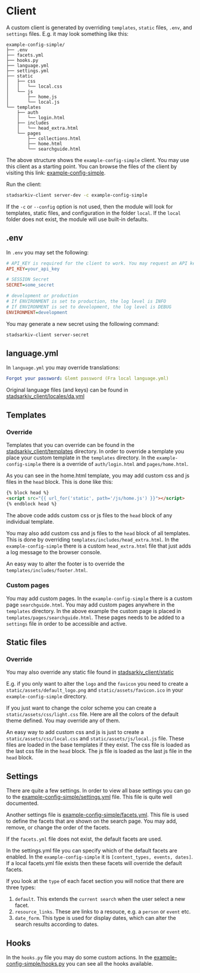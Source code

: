 # Client

A custom client is generated by overriding `templates`, `static` files, `.env`, and `settings` files. E.g. it may look something like this:

    example-config-simple/
    ├── .env
    ├── facets.yml
    ├── hooks.py
    ├── language.yml
    ├── settings.yml
    ├── static
    │   ├── css
    │   │   └── local.css
    │   └── js
    │       ├── home.js
    │       └── local.js
    └── templates
        ├── auth
        │   └── login.html
        ├── includes
        │   └── head_extra.html
        └── pages
            ├── collections.html
            ├── home.html
            └── searchguide.html

The above structure shows the `example-config-simple` client. You may use this client as a starting point. You can browse the files of the client by visiting this link: [example-config-simple](https://github.com/aarhusstadsarkiv/stadsarkiv-client/tree/main/example-config-simple).

Run the client:

```bash
stadsarkiv-client server-dev -c example-config-simple
```

If the `-c` or `--config` option is not used, then the module will look for templates, static files, and configuration in the folder `local`. If the `local` folder does not exist, the module will use built-in defaults.

## .env

In `.env` you may set the following:

```ini
# API_KEY is required for the client to work. You may request an API key from Aarhus Stadsarkiv.
API_KEY=your_api_key

# SESSION Secret
SECRET=some_secret

# development or production
# If ENVIRONMENT is set to production, the log level is INFO
# If ENVIRONMENT is set to development, the log level is DEBUG
ENVIRONMENT=development
```

You may generate a new secret using the following command:

```bash
stadsarkiv-client server-secret
```

## language.yml

In `language.yml` you may override translations:

```yml
Forgot your password: Glemt password (Fra local language.yml)
```

Original language files (and keys) can be found in [stadsarkiv_client/locales/da.yml](https://github.com/aarhusstadsarkiv/stadsarkiv-client/blob/main/stadsarkiv_client/locales/da.yml)

## Templates

### Override

Templates that you can override can be found in the [stadsarkiv_client/templates](https://github.com/aarhusstadsarkiv/stadsarkiv-client/blob/main/stadsarkiv_client/templates) directory. In order to override a template you place your custom template in the `templates` directory. In the `example-config-simple` there is a override of `auth/login.html` and `pages/home.html`.

As you can see in the home.html template, you may add custom css and js files in the `head` block. This is done like this:

```html
{% block head %}
<script src="{{ url_for('static', path='/js/home.js') }}"></script>
{% endblock head %}
```

The above code adds custom css or js files to the `head` block of any individual template.

You may also add custom css and js files to the `head` block of all templates. This is done by overriding `templates/includes/head_extra.html`. In the `example-config-simple` there is a custom `head_extra.html` file that just adds a log message to the browser console.

An easy way to alter the footer is to override the `templates/includes/footer.html`.

### Custom pages

You may add custom pages. In the `example-config-simple` there is a custom page `searchguide.html`. You may add custom pages anywhere in the `templates` directory. In the above example the custom page is placed in `templates/pages/searchguide.html`. These pages needs to be added to a `settings` file in order to be accessible and active. 

## Static files

### Override

You may also override any static file found in [stadsarkiv_client/static](https://github.com/aarhusstadsarkiv/stadsarkiv-client/blob/main/stadsarkiv_client/static)

E.g. if you only want to alter the `logo` and the `favicon` you need to create a `static/assets/default_logo.png` and `static/assets/favicon.ico` in your `example-config-simple` directory.

If you just want to change the color scheme you can create a `static/assets/css/light.css` file. Here are all the colors of the default theme defined. You may override any of them.

An easy way to add custom css and js is just to create a `static/assets/css/local.css` and `static/assets/js/local.js` file. These files are loaded in the base templates if they exist. The css file is loaded as the last css file in the `head` block. The js file is loaded as the last js file in the `head` block.

## Settings

There are quite a few settings. In order to view all base settings you can go to the [example-config-simple/settings.yml](https://github.com/aarhusstadsarkiv/stadsarkiv-client/blob/main/example-config-simple/settings.yml) file. This file is quite well documented.

Another settings file is [example-config-simple/facets.yml](https://github.com/aarhusstadsarkiv/stadsarkiv-client/blob/main/example-config-simple/facets.yml). This file is used to define the facets that are shown on the search page. You may add, remove, or change the order of the facets. 

If the `facets.yml` file does not exist, the default facets are used. 

In the settings.yml file you can specify which of the default facets are enabled. In the `example-config-simple` it is `[content_types, events, dates]`. If a local facets.yml file exists then these facets will override the default facets.

If you look at the `type` of each facet section you will notice that there are three types: 

1. `default`. This extends the `current search` when the user select a new facet. 
2. `resource_links`. These are links to a resouce, e.g. a `person` or `event` etc. 
3. `date_form`. This type is used for display dates, which can alter the search results according to dates.

## Hooks

In the `hooks.py` file you may do some custom actions. In the [example-config-simple/hooks.py](https://github.com/aarhusstadsarkiv/stadsarkiv-client/blob/main/example-config-simple/hooks.py) you can see all the hooks available. 

